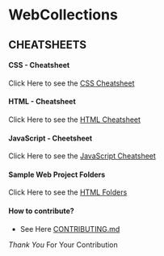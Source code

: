 # WebCollections
## CHEATSHEETS

#### CSS - Cheatsheet
Click Here to see the [CSS Cheatsheet](https://github.com/Slytherin33/WebCollections/blob/main/CSS%20Cheatsheet)

#### HTML - Cheatsheet
Click Here to see the [HTML Cheatsheet](https://github.com/Slytherin33/WebCollections/blob/main/HTML%20Cheatsheet)

#### JavaScript - Cheetsheet
Click Here to see the [JavaScript Cheatsheet](https://github.com/Slytherin33/WebCollections/blob/main/JavaScript_Cheatsheet.md)

#### Sample Web Project Folders
Click Here to see the [HTML Folders](https://github.com/Slytherin33/WebCollections/tree/main/Samples)

#### How to contribute?
* See Here [CONTRIBUTING.md](https://github.com/Slytherin33/WebCollections/blob/main/Contributing.md)

_Thank You_ For Your Contribution
